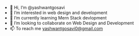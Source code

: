 - 👋 Hi, I’m @yashwantgosavi
- 👀 I’m interested in web design and development
- 🌱 I’m currently learning Mern Stack devlopment
- 💞️ I’m looking to collaborate on Web Design and Development
- 📫 To reach me yashwantgosavi0@gmail.com

<!---
yashwantgosavi/yashwantgosavi is a ✨ special ✨ repository because its `README.md` (this file) appears on your GitHub profile.
You can click the Preview link to take a look at your changes.
--->
